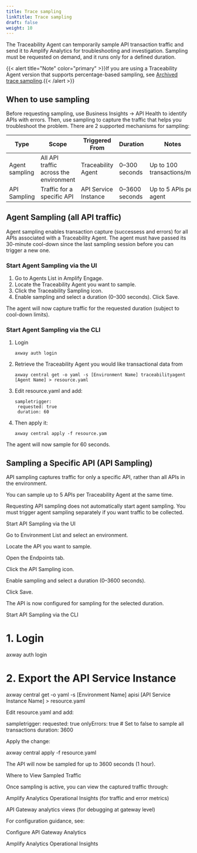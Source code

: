```yaml
---
title: Trace sampling
linkTitle: Trace sampling
draft: false
weight: 10
---
```


The Traceability Agent can temporarily sample API transaction traffic and send it to Amplify Analytics for troubleshooting and investigation.
Sampling must be requested on demand, and it runs only for a defined duration.

{{< alert title="Note" color="primary" >}}If you are using a Traceability Agent version that supports percentage-based sampling, see [Archived trace sampling](/docs/connect_manage_environ/connected_agent_common_reference/archive/trace_sampling).{{< /alert >}}

## When to use sampling

Before requesting sampling, use Business Insights → API Health to identify APIs with errors.
Then, use sampling to capture the traffic that helps you troubleshoot the problem. There are 2 supported mechanisms for sampling:

| Type           | Scope                                  | Triggered From       | Duration       | Notes                      |
| -------------- | -------------------------------------- | -------------------- | -------------- | -------------------------- |
| Agent sampling | All API traffic across the environment | Traceability Agent   | 0–300 seconds  | Up to 100 transactions/min |
| API Sampling   | Traffic for a specific API             | API Service Instance | 0–3600 seconds | Up to 5 APIs per agent     |

## Agent Sampling (all API traffic)

Agent sampling enables transaction capture (successess and errors) for all APIs associated with a Traceability Agent.
The agent must have passed its 30-minute cool-down since the last sampling session before you can trigger a new one.

### Start Agent Sampling via the UI

1. Go to Agents List in Amplify Engage.
2. Locate the Traceability Agent you want to sample.
3. Click the Traceability Sampling icon.
4. Enable sampling and select a duration (0–300 seconds). Click Save.

The agent will now capture traffic for the requested duration (subject to cool-down limits).

### Start Agent Sampling via the CLI

1. Login
   ```
   axway auth login
   ```

2. Retrieve the Traceability Agent you would like transactional data from
   ```
   axway central get -o yaml -s [Environment Name] traceabilityagent [Agent Name] > resource.yaml
   ```

3. Edit resource.yaml and add:
   ```
   sampletrigger:
    requested: true
    duration: 60
   ```

4. Then apply it:
   ```
   axway central apply -f resource.yam
   ```

The agent will now sample for 60 seconds.

## Sampling a Specific API (API Sampling)

API sampling captures traffic for only a specific API, rather than all APIs in the environment.

You can sample up to 5 APIs per Traceability Agent at the same time.

Requesting API sampling does not automatically start agent sampling.
You must trigger agent sampling separately if you want traffic to be collected.

Start API Sampling via the UI

Go to Environment List and select an environment.

Locate the API you want to sample.

Open the Endpoints tab.

Click the API Sampling icon.

Enable sampling and select a duration (0–3600 seconds).

Click Save.

The API is now configured for sampling for the selected duration.

Start API Sampling via the CLI
# 1. Login
axway auth login

# 2. Export the API Service Instance
axway central get -o yaml -s [Environment Name] apisi [API Service Instance Name] > resource.yaml


Edit resource.yaml and add:

sampletrigger:
  requested: true
  onlyErrors: true  # Set to false to sample all transactions
  duration: 3600


Apply the change:

axway central apply -f resource.yaml


The API will now be sampled for up to 3600 seconds (1 hour).

Where to View Sampled Traffic

Once sampling is active, you can view the captured traffic through:

Amplify Analytics Operational Insights (for traffic and error metrics)

API Gateway analytics views (for debugging at gateway level)

For configuration guidance, see:

Configure API Gateway Analytics

Amplify Analytics Operational Insights
